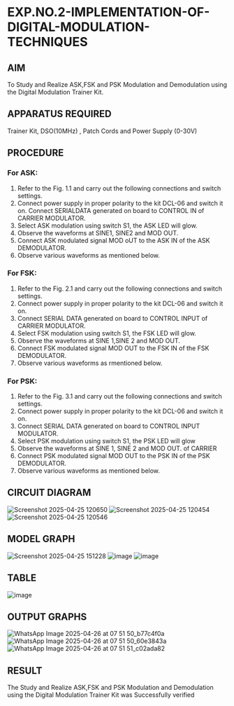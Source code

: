 # EXP.NO.2-IMPLEMENTATION-OF-DIGITAL-MODULATION-TECHNIQUES
## AIM    
 To Study and Realize ASK,FSK and PSK Modulation and Demodulation using the Digital Modulation Trainer Kit. 
## APPARATUS REQUIRED
 Trainer Kit, DSO(10MHz) , Patch Cords and Power Supply (0-30V)   
## PROCEDURE
### For ASK:
 1. Refer to the Fig. 1.1 and carry out the following connections and switch settings.
 2. Connect power supply in proper polarity to the kit DCL-06 and switch it on. Connect
 SERIALDATA generated on board to CONTROL IN of CARRIER MODULATOR.
 3. Select ASK modulation using switch S1, the ASK LED will glow.
 4. Observe the waveforms at SINE1, SINE2 and MOD OUT.
 5. Connect ASK modulated signal MOD oUT to the ASK IN of the ASK DEMODULATOR.
 6. Observe various waveforms as mentioned below.
### For FSK:
 1. Refer to the Fig. 2.1 and carry out the following connections and switch settings.
 2. Connect power supply in proper polarity to the kit DCL-06 and switch it on.
 3. Connect SERIAL DATA generated on board to CONTROL INPUT of CARRIER MODULATOR.
 4. Select FSK modulation using switch S1, the FSK LED will glow.
 5. Observe the waveforms at SINE 1,SINE 2 and MOD OUT.
 6. Connect FSK modulated signal MOD OUT to the FSK IN of the FSK DEMODULATOR.
 7. Observe various waveforms as rmentioned below.
### For PSK:
 1. Refer to the Fig. 3.1 and carry out the following connections and switch settings.
 2. Connect power supply in proper polarity to the kit DCL-06 and switch it on.
 3. Connect SERIAL DATA generated on board to CONTROL INPUT MODULATOR.
 4. Select PSK modulation using switch S1, the PSK LED will glow
 5. Observe the waveforms at SINE 1, SINE 2 and MOD OUT. of CARRIER
 6. Connect PSK modulated signal MOD OUT to the PSK IN of the PSK DEMODULATOR.
 7. Observe various waveforms as mentioned below.

## CIRCUIT DIAGRAM
![Screenshot 2025-04-25 120650](https://github.com/user-attachments/assets/cbc3cc3f-48c7-4bde-bb4b-080b6a2dec9f)
![Screenshot 2025-04-25 120454](https://github.com/user-attachments/assets/c3505563-e1a5-4f6a-a941-2ad0ea7aa9db)
![Screenshot 2025-04-25 120546](https://github.com/user-attachments/assets/6b589518-28e8-413f-af76-610b5c744966)


## MODEL GRAPH
![Screenshot 2025-04-25 151228](https://github.com/user-attachments/assets/8a07ec46-75d5-44ed-ae68-60b08c1e9870)
![image](https://github.com/user-attachments/assets/f3b1e2c9-212a-43b8-a3c8-1c9876c77c4a)
![image](https://github.com/user-attachments/assets/ccdf11f1-f03e-443a-9018-413c27d1003f)
## TABLE
![image](https://github.com/user-attachments/assets/2b44beea-146e-42d5-a9de-4ccfc5794508)


## OUTPUT GRAPHS
![WhatsApp Image 2025-04-26 at 07 51 50_b77c4f0a](https://github.com/user-attachments/assets/139732b9-0ddd-4abb-9e50-6c019ea93e3b)
![WhatsApp Image 2025-04-26 at 07 51 50_60e3843a](https://github.com/user-attachments/assets/78bb4cdf-fc06-4ffe-84df-fd50c6cfbf5d)
![WhatsApp Image 2025-04-26 at 07 51 51_c02ada82](https://github.com/user-attachments/assets/146fd57b-af8e-4efe-b7cb-50a9071c6968)


## RESULT 
 The Study and Realize ASK,FSK and PSK Modulation and Demodulation using the Digital Modulation Trainer Kit was Successfully verified

